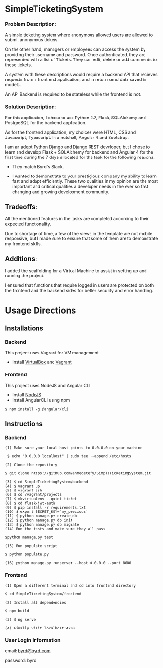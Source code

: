 # SimpleTicketingSystem
### Problem Description:

A simple ticketing system where anonymous allowed users are allowed to submit anonymous tickets. 

On the other hand, managers or employees can access the system by providing their username and password. Once authenticated, they are represented with a list of Tickets.
They can edit, delete or add comments to these tickets.

A system with these descriptions would require a backend API that recieves requests from a front end application,
and in return send data saved in models.

An API Backend is required to be stateless while the frontend is not.

### Solution Description:

For this application, I chose to use Python 2.7, Flask, SQLAlchemy and PostgreSQL for the backend application.

As for the frontend application, my choices were HTML, CSS and Javascript, Typescript. In a nutshell, Angular 4 and Bootstrap.

I am an adept Python Django and Django REST developer, but I chose to learn and develop Flask + SQLAlchemy for backend and Angular 4 for the first time during the 7 days allocated for the task for the following reasons:

* They match Byrd's Stack.

* I wanted to demonstrate to your prestigious company my ability to learn fast and adapt efficiently. These two qualities in my opinion are the most important and critical qualities a developer needs in the ever so fast changing and growing development community.

Tradeoffs:
-----------
All the mentioned features in the tasks are completed according to their expected functionality.

Due to shortage of time, a few of the views in the template are not mobile responsive, but I made sure to ensure that some of them are to demonstrate my frontend skills.

Additions:
-----------
I added the scaffolding for a Virtual Machine to assist in setting up and running the project.

I ensured that functions that require logged in users are protected on both the frontend and the backend sides for better security and error handling.

# Usage Directions

## Installations

### Backend

This project uses Vagrant for VM management. 

* Install [VirtualBox](https://www.virtualbox.org/wiki/Downloads) and [Vagrant](http://downloads.vagrantup.com/).

### Frontend

This project uses NodeJS and Angular CLI.

* Install [NodeJS](https://nodejs.org/en/download/)
* Install AngularCLI using npm

```
$ npm install -g @angular/cli
```

## Instructions

### Backend
```
(1) Make sure your local host points to 0.0.0.0 on your machine

 $ echo "0.0.0.0 localhost" | sudo tee --append /etc/hosts

(2) Clone the repository

$ git clone https://github.com/ahmedetefy/SimpleTicketingSystem.git

(3) $ cd SimpleTicketingSystem/backend
(4) $ vagrant up
(5) $ vagrant ssh
(6) $ cd /vagrant/projects
(7) $ mkvirtualenv --quiet ticket
(8) $ cd flask-jwt-auth
(9) $ pip install -r requirements.txt
(10) $ export SECRET_KEY='my_precious'
(11) $ python manage.py create_db
(12) $ python manage.py db init
(13) $ python manage.py db migrate
(14) Run the tests and make sure they all pass

$python manage.py test

(15) Run populate script

$ python populate.py

(16) python manage.py runserver --host 0.0.0.0 --port 8000

```

### Frontend

```
(1) Open a different terminal and cd into frontend directory

$ cd SimpleTicketingSystem/frontend

(2) Install all dependencies 

$ npm build

(3) $ ng serve

(4) Finally visit localhost:4200 

```

### User Login Information

email: byrd@byrd.com

password: byrd
